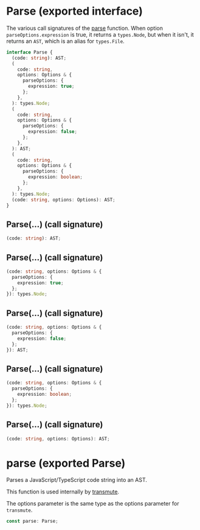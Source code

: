 # Parse (exported interface)

The various call signatures of the [parse](/api/index.md#parse-exported-function) function. When option
`parseOptions.expression` is true, it returns a `types.Node`, but when it
isn't, it returns an `AST`, which is an alias for `types.File`.

```ts
interface Parse {
  (code: string): AST;
  (
    code: string,
    options: Options & {
      parseOptions: {
        expression: true;
      };
    },
  ): types.Node;
  (
    code: string,
    options: Options & {
      parseOptions: {
        expression: false;
      };
    },
  ): AST;
  (
    code: string,
    options: Options & {
      parseOptions: {
        expression: boolean;
      };
    },
  ): types.Node;
  (code: string, options: Options): AST;
}
```

## Parse(...) (call signature)

```ts
(code: string): AST;
```

## Parse(...) (call signature)

```ts
(code: string, options: Options & {
  parseOptions: {
    expression: true;
  };
}): types.Node;
```

## Parse(...) (call signature)

```ts
(code: string, options: Options & {
  parseOptions: {
    expression: false;
  };
}): AST;
```

## Parse(...) (call signature)

```ts
(code: string, options: Options & {
  parseOptions: {
    expression: boolean;
  };
}): types.Node;
```

## Parse(...) (call signature)

```ts
(code: string, options: Options): AST;
```

# parse (exported Parse)

Parses a JavaScript/TypeScript code string into an AST.

This function is used internally by [transmute](/api/index.md#transmute-exported-function).

The options parameter is the same type as the options parameter for `transmute`.

```ts
const parse: Parse;
```
